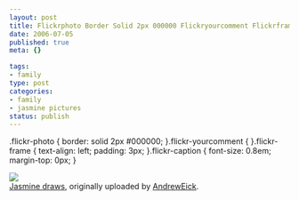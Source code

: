 ```yaml
--- 
layout: post
title: Flickrphoto Border Solid 2px 000000 Flickryourcomment Flickrframe Textalign Left Paddi
date: 2006-07-05
published: true
meta: {}

tags: 
- family
type: post
categories: 
- family
- jasmine pictures
status: publish
---
```

.flickr-photo { border: solid 2px #000000; }.flickr-yourcomment { }.flickr-frame { text-align: left; padding: 3px; }.flickr-caption { font-size: 0.8em; margin-top: 0px; }<div class="flickr-frame">[![](http://media.eick.us/2011/05/179018013_4c1c6b31b3.jpg)](http://www.flickr.com/photos/andreweick/179018013/ "photo sharing")<br /><span class="flickr-caption">[Jasmine draws](http://www.flickr.com/photos/andreweick/179018013/), originally uploaded by [AndrewEick](http://www.flickr.com/people/andreweick/).</span></div>



